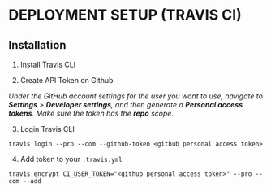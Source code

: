 # DEPLOYMENT SETUP (TRAVIS CI)

## Installation

1. Install Travis CLI

2. Create API Token on Github

_Under the GitHub account settings for the user you want to use, navigate to **Settings** > **Developer settings**, and then generate a **Personal access tokens**. Make sure the token has the **repo** scope._

3. Login Travis CLI
```  
travis login --pro --com --github-token <github personal access token>
```

4. Add token to your ```.travis.yml```
```
travis encrypt CI_USER_TOKEN="<github personal access token>" --pro --com --add 
```

